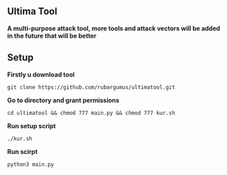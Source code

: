 ## **Ultima Tool**
**A multi-purpose attack tool, more tools and attack vectors will be added in the future that will be better**
## Setup
**Firstly u download tool**

    git clone https://github.com/rubargumus/ultimatool.git
 **Go to directory and grant permissions**
 

    cd ultimatool && chmod 777 main.py && chmod 777 kur.sh
**Run setup script**

    ./kur.sh
**Run scirpt**

    python3 main.py


